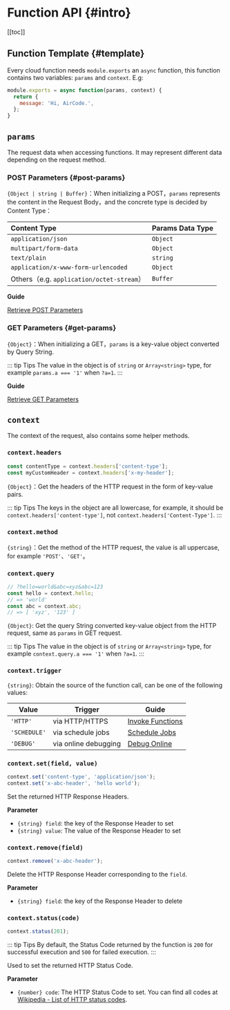 # Function API {#intro}

[[toc]]

## Function Template {#template}

Every cloud function needs `module.exports` an `async` function, this function contains two variables: `params` and `context`. E.g:

```js
module.exports = async function(params, context) {
  return {
    message: 'Hi, AirCode.',
  };
}
```

## `params`

The request data when accessing functions. It may represent different data depending on the request method.

### POST Parameters {#post-params}

`{Object | string | Buffer}`：When initializing a POST，`params` represents the content in the Request Body，and the concrete type is decided by Content Type：

| Content Type | Params Data Type |
| :---- | :---- |
| `application/json` | `Object` |
| `multipart/form-data` | `Object` |
| `text/plain` | `string` |
| `application/x-www-form-urlencoded` | `Object` |
| Others（e.g. `application/octet-stream`）| `Buffer` |

**Guide**

[Retrieve POST Parameters](/guide/functions/post-params)

### GET Parameters {#get-params}

`{Object}`：When initializing a GET，`params` is a key-value object converted by Query String.

::: tip Tips
The value in the object is of `string` or `Array<string>` type, for example `params.a === '1'` when `?a=1`.
:::

**Guide**

[Retrieve GET Parameters](/guide/functions/get-params)

## `context`

The context of the request, also contains some helper methods.

### `context.headers`

```js
const contentType = context.headers['content-type'];
const myCustomHeader = context.headers['x-my-header'];
```

`{Object}`：Get the headers of the HTTP request in the form of key-value pairs.

::: tip Tips
The keys in the object are all lowercase, for example, it should be `context.headers['content-type']`, not `context.headers['Content-Type']`.
:::

### `context.method`

`{string}`：Get the method of the HTTP request, the value is all uppercase, for example `'POST'`、`'GET'`。

### `context.query`

```js
// ?hello=world&abc=xyz&abc=123
const hello = context.hello;
// => 'world'
const abc = context.abc;
// => [ 'xyz', '123' ] 
```

`{Object}`: Get the query String converted key-value object from the HTTP request, same as `params` in GET request.

::: tip Tips
The value in the object is of `string` or `Array<string>` type, for example `context.query.a === '1'` when `?a=1`.
:::

### `context.trigger`

`{string}`: Obtain the source of the function call, can be one of the following values:

| Value | Trigger | Guide |
| ---- | ---- | ---- |
| `'HTTP'` | via HTTP/HTTPS | [Invoke Functions](/guide/functions/invoke) |
| `'SCHEDULE'` | via schedule jobs | [Schedule Jobs](/guide/functions/schedule-jobs) |
| `'DEBUG'` | via online debugging | [Debug Online](/guide/functions/debug) |

### `context.set(field, value)`

```js
context.set('content-type', 'application/json');
context.set('x-abc-header', 'hello world');
```

Set the returned HTTP Response Headers.

**Parameter**

- `{string} field`: the key of the Response Header to set
- `{string} value`: The value of the Response Header to set

### `context.remove(field)`

```js
context.remove('x-abc-header');
```

Delete the HTTP Response Header corresponding to the `field`.

**Parameter**

- `{string} field`: the key of the Response Header to delete

### `context.status(code)`

```js
context.status(201);
```

::: tip Tips
By default, the Status Code returned by the function is `200` for successful execution and `500` for failed execution.
:::

Used to set the returned HTTP Status Code.

**Parameter**

- `{number} code`: The HTTP Status Code to set. You can find all codes at [Wikipedia - List of HTTP status codes](https://en.wikipedia.org/wiki/List_of_HTTP_status_codes).
